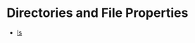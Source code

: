 # Directories and File Properties
* [ls](https://github.com/AtlasUnion/Unix/tree/master/Directories%20and%20File%20Properties/ls)
